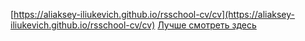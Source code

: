 [https://aliaksey-iliukevich.github.io/rsschool-cv/cv](https://aliaksey-iliukevich.github.io/rsschool-cv/cv)
[Лучше смотреть здесь](https://products.groupdocs.app/ru/viewer/total)